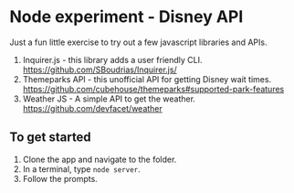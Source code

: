 # Node experiment - Disney API
Just a fun little exercise to try out a few javascript libraries and APIs.

1. Inquirer.js - this library adds a user friendly CLI.  https://github.com/SBoudrias/Inquirer.js/
2. Themeparks API - this unofficial API for getting Disney wait times.  https://github.com/cubehouse/themeparks#supported-park-features
3. Weather JS - A simple API to get the weather. https://github.com/devfacet/weather

## To get started
1.  Clone the app and navigate to the folder.
2.  In a terminal, type `node server`.
3.  Follow the prompts.
